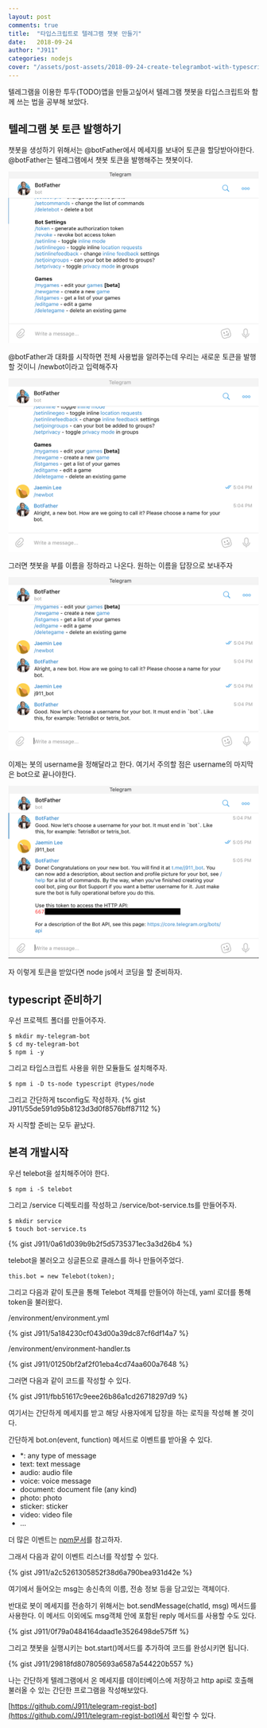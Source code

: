 ```yaml
---
layout: post
comments: true
title:  "타입스크립트로 텔레그램 챗봇 만들기"
date:   2018-09-24
author: "J911"
categories: nodejs
cover: "/assets/post-assets/2018-09-24-create-telegrambot-with-typescript/cover.png"
---
```

텔레그램을 이용한 투두(TODO)앱을 만들고싶어서 텔레그램 챗봇을 타입스크립트와 함께 쓰는 법을 공부해 보았다.

## 텔레그램 봇 토큰 발행하기
챗봇을 생성하기 위해서는 @botFather에서 메세지를 보내어 토큰을 할당받아야한다.    
@botFather는 텔레그램에서 챗봇 토큰을 발행해주는 챗봇이다.

![botFather-step-1](/assets/post-assets/2018-09-24-create-telegrambot-with-typescript/botFather-step-1.png)

@botFather과 대화를 시작하면 전체 사용법을 알려주는데 우리는 새로운 토큰을 발행할 것이니 /newbot이라고 입력해주자

![botFather-step-2](/assets/post-assets/2018-09-24-create-telegrambot-with-typescript/botFather-step-2.png)

그러면 챗봇을 부를 이름을 정하라고 나온다. 원하는 이름을 답장으로 보내주자

![botFather-step-3](/assets/post-assets/2018-09-24-create-telegrambot-with-typescript/botFather-step-3.png)

이제는 봇의 username을 정해달라고 한다. 여기서 주의할 점은 username의 마지막은 bot으로 끝나야한다.

![botFather-step-4](/assets/post-assets/2018-09-24-create-telegrambot-with-typescript/botFather-step-4.png)

자 이렇게 토큰을 받았다면 node js에서 코딩을 할 준비하자.

## typescript 준비하기
우선 프로젝트 폴더를 만들어주자.
```
$ mkdir my-telegram-bot
$ cd my-telegram-bot
$ npm i -y
```

그리고 타입스크립트 사용을 위한 모듈들도 설치해주자.
```
$ npm i -D ts-node typescript @types/node
```

그리고 간단하게 tsconfig도 작성하자. 
{% gist J911/55de591d95b8123d3d0f8576bff87112 %}

자 시작할 준비는 모두 끝났다.

## 본격 개발시작
우선 telebot을 설치해주어야 한다.

```
$ npm i -S telebot
```
그리고 /service 디렉토리를 작성하고 /service/bot-service.ts를 만들어주자.

```
$ mkdir service
$ touch bot-service.ts
```

{% gist J911/0a61d039b9b2f5d5735371ec3a3d26b4 %}

telebot을 불러오고 싱글톤으로 클래스를 하나 만들어주었다.

```
this.bot = new Telebot(token);
```
그리고 다음과 같이 토큰을 통해 Telebot 객체를 만들어야 하는데, yaml 로더를 통해 token을 불러왔다.

/environment/environment.yml

{% gist J911/5a184230cf043d00a39dc87cf6df14a7 %}

/environment/environment-handler.ts

{% gist J911/01250bf2af2f01eba4cd74aa600a7648 %}

그러면 다음과 같이 코드를 작성할 수 있다.

{% gist J911/fbb51617c9eee26b86a1cd26718297d9 %}

여기서는 간단하게 메세지를 받고 해당 사용자에게 답장을 하는 로직을 작성해 볼 것이다.

간단하게 bot.on(event, function) 메서드로 이벤트를 받아올 수 있다.


- \*: any type of message
- text: text message
- audio: audio file
- voice: voice message
- document: document file (any kind)
- photo: photo
- sticker: sticker
- video: video file
- ... 

더 많은 이벤트는 [npm문서](https://www.npmjs.com/package/telebot)를 참고하자.

그래서 다음과 같이 이벤트 리스너를 작성할 수 있다.

{% gist J911/a2c5261305852f38d6a790bea931d42e %}

여기에서 들어오는 msg는 송신측의 이름, 전송 정보 등을 담고있는 객체이다.

반대로 봇이 메세지를 전송하기 위해서는 bot.sendMessage(chatId, msg) 메서드를 사용한다. 이 메서드 이외에도 msg객체 안에 포함된 reply 메서드를 사용할 수도 있다.

{% gist J911/0f79a0484164daad1e3526498de575ff %}

그리고 챗봇을 실행시키는 bot.start()메서드를 추가하여 코드를 완성시키면 됩니다.

{% gist J911/29818fd807805693a6587a544220b557 %}

나는 간단하게 텔레그램에서 온 메세지를 데이터베이스에 저장하고 http api로 호출해 불러올 수 있는 간단한 프로그램을 작성해보았다.

[https://github.com/J911/telegram-regist-bot](https://github.com/J911/telegram-regist-bot)에서 확인할 수 있다.